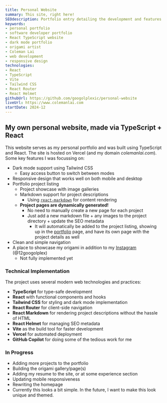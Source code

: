 ```yaml
---
title: Personal Website
summary: This site, right here!
SEOdescription: Portfolio entry detailing the development and features of colemanlai.com. Learn about the technical implementation of this personal website built with React, TypeScript, and modern web technologies.
keywords:
- personal portfolio
- software developer portfolio
- React TypeScript website
- dark mode portfolio
- origami artist
- Coleman Lai
- web development
- responsive design
technologies:
- React
- TypeScript
- Vite
- Tailwind CSS
- React Router
- React Helmet
githubUrl: https://github.com/googolplexic/personal-website
liveUrl: https://www.colemanlai.com
startDate: 2024-12
---
```


## My own personal website, made via TypeScript + React

This website serves as my personal portfolio and was built using TypeScript and React. The site is hosted on Vercel (and my domain *colemanlai.com*). Some key features I was focussing on:

- Dark mode support using Tailwind CSS
  - Easy access button to switch between modes
- Responsive design that works well on both mobile and desktop
- Portfolio project listing
  - Project showcase with image galleries
  - Markdown support for project descriptions
    - Using [`react-markdown`](https://github.com/remarkjs/react-markdown) for content rendering
  - **Project pages are dynamically generated!**
    - No need to manually create a new page for each project
    - Just add a new markdown file + any images to the project directory + update the SEO metadata
      - It will automatically be added to the project listing, showing up in the [portfolio](https://www.colemanlai.com/portfolio) page, and have its own page with the project details as well
- Clean and simple navigation
- A place to showcase my origami in addition to my [Instagram](https://www.instagram.com/12googolplex) (@12googolplex)
  - Not fully implemented yet

### Technical Implementation

The project uses several modern web technologies and practices:

- **TypeScript** for type-safe development
- **React** with functional components and hooks
- **Tailwind CSS** for styling and dark mode implementation
- **React Router** for client-side navigation
- **React Markdown** for rendering project descriptions without the hassle of HTML
- **React Helmet** for managing SEO metadata
- **Vite** as the build tool for faster development
- **Vercel** for automated deployment
- **GitHub Copilot** for doing some of the tedious work for me

### In Progress

- Adding more projects to the portfolio
- Building the origami gallery/page(s)
- Adding my resume to the site, or at some experience section
- Updating mobile responsiveness
- Rewriting the homepage
- Currently this looks a bit simple. In the future, I want to make this look unique and themed.
